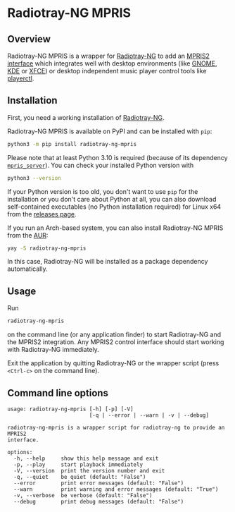 # Radiotray-NG MPRIS

## Overview

Radiotray-NG MPRIS is a wrapper for [Radiotray-NG](https://github.com/ebruck/radiotray-ng) to add an [MPRIS2
interface](https://specifications.freedesktop.org/mpris-spec/latest/) which integrates well with desktop environments
(like [GNOME](https://extensions.gnome.org/extension/1379/mpris-indicator-button/),
[KDE](https://community.kde.org/MPRIS) or [XFCE](https://docs.xfce.org/panel-plugins/xfce4-pulseaudio-plugin/start)) or
desktop independent music player control tools like [playerctl](https://github.com/altdesktop/playerctl).

## Installation

First, you need a working installation of [Radiotray-NG](https://github.com/ebruck/radiotray-ng).

Radiotray-NG MPRIS is available on PyPI and can be installed with `pip`:

```bash
python3 -m pip install radiotray-ng-mpris
```

Please note that at least Python 3.10 is required (because of its dependency
[`mpris_server`](https://pypi.org/project/mpris-server/)). You can check your installed Python version with

```bash
python3 --version
```

If your Python version is too old, you don't want to use `pip` for the installation or you don't care about Python at
all, you can also download self-contained executables (no Python installation required) for Linux x64 from the [releases
page](https://github.com/IngoMeyer441/radiotray-ng-mpris/releases).

If you run an Arch-based system, you can also install Radiotray-NG MPRIS from the
[AUR](https://aur.archlinux.org/packages/radiotray-ng-mpris/):

```bash
yay -S radiotray-ng-mpris
```

In this case, Radiotray-NG will be installed as a package dependency automatically.

## Usage

Run

```bash
radiotray-ng-mpris
```

on the command line (or any application finder) to start Radiotray-NG and the MPRIS2 integration. Any MPRIS2 control
interface should start working with Radiotray-NG immediately.

Exit the application by quitting Radiotray-NG or the wrapper script (press `<Ctrl-c>` on the command line).

## Command line options

```text
usage: radiotray-ng-mpris [-h] [-p] [-V]
                          [-q | --error | --warn | -v | --debug]

radiotray-ng-mpris is a wrapper script for radiotray-ng to provide an MPRIS2
interface.

options:
  -h, --help     show this help message and exit
  -p, --play     start playback immediately
  -V, --version  print the version number and exit
  -q, --quiet    be quiet (default: "False")
  --error        print error messages (default: "False")
  --warn         print warning and error messages (default: "True")
  -v, --verbose  be verbose (default: "False")
  --debug        print debug messages (default: "False")
```
